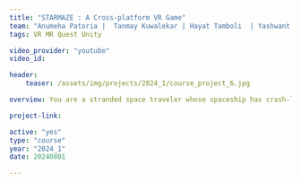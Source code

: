 ```yaml
---
title: "STARMAZE : A Cross-platform VR Game"
team: "Anumeha Patoria |  Tanmay Kuwalekar | Hayat Tamboli  | Yashwant Rawat"
tags: VR MR Quest Unity

video_provider: "youtube"
video_id:

header:
    teaser: /assets/img/projects/2024_1/course_project_6.jpg

overview: You are a stranded space traveler whose spaceship has crash-landed on a mysterious planet. The only hope for escape lies in a powerful beam of energy, radiating from a distant star fragment on the planet’s surface. But you’re not alone. Guardians protect the maze-like path to the light, determined to keep its power hidden forever. Time is running out—will you reach the beam and escape, or be trapped on this new planet?<br><br><i>STARMAZE</i> is a competitive multiplayer VR game where two players, one in VR and the other on a mobile device compete in a time-constrained, ever-changing maze. The VR player must reach the light beam before time runs out, while the mobile player uses their strategic abilities to control the maze and prevent them from winning.

project-link:

active: "yes"
type: "course"
year: "2024_1"
date: 20240801

---
```

